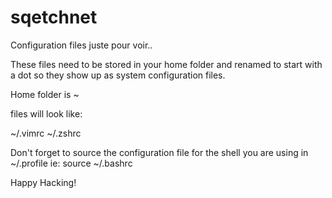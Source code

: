 # sqetchnet
Configuration files juste pour voir..

These files need to be stored in your home folder and renamed to start with a dot so they show up as system configuration files.

Home folder is ~

files will look like:


~/.vimrc
~/.zshrc

Don't forget to source the configuration file for the shell you are using in ~/.profile
ie: source ~/.bashrc

Happy Hacking!
